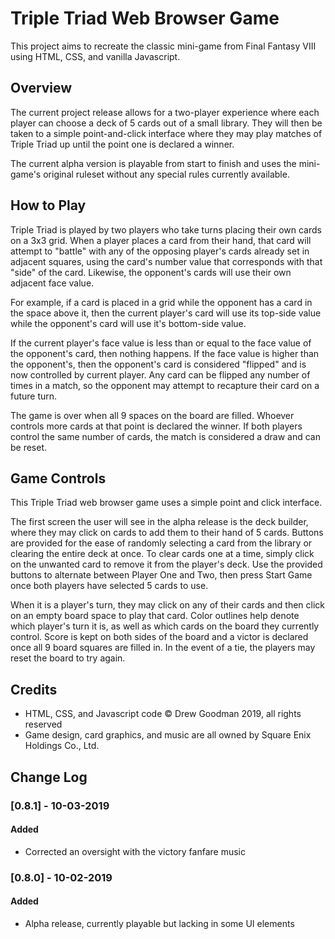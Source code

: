 # Triple Triad Web Browser Game
This project aims to recreate the classic mini-game from Final Fantasy VIII using HTML, CSS, and vanilla Javascript.

## Overview
The current project release allows for a two-player experience where each player can choose a deck of 5 cards out of a small library. They will then be taken to a simple point-and-click interface where they may play matches of Triple Triad up until the point one is declared a winner.

The current alpha version is playable from start to finish and uses the mini-game's original ruleset without any special rules currently available.


## How to Play
Triple Triad is played by two players who take turns placing their own cards on a 3x3 grid. When a player places a card from their hand, that card will attempt to "battle" with any of the opposing player's cards already set in adjacent squares, using the card's number value that corresponds with that "side" of the card. Likewise, the opponent's cards will use their own adjacent face value.

For example, if a card is placed in a grid while the opponent has a card in the space above it, then the current player's card will use its top-side value while the opponent's card will use it's bottom-side value.

If the current player's face value is less than or equal to the face value of the opponent's card, then nothing happens. If the face value is higher than the opponent's, then the opponent's card is considered "flipped" and is now controlled by current player. Any card can be flipped any number of times in a match, so the opponent may attempt to recapture their card on a future turn.

The game is over when all 9 spaces on the board are filled.  Whoever controls more cards at that point is declared the winner. If both players control the same number of cards, the match is considered a draw and can be reset.


## Game Controls
This Triple Triad web browser game uses a simple point and click interface.

The first screen the user will see in the alpha release is the deck builder, where they may click on cards to add them to their hand of 5 cards. Buttons are provided for the ease of randomly selecting a card from the library or clearing the entire deck at once. To clear cards one at a time, simply click on the unwanted card to remove it from the player's deck. Use the provided buttons to alternate between Player One and Two, then press Start Game once both players have selected 5 cards to use.

When it is a player's turn, they may click on any of their cards and then click on an empty board space to play that card. Color outlines help denote which player's turn it is, as well as which cards on the board they currently control. Score is kept on both sides of the board and a victor is declared once all 9 board squares are filled in. In the event of a tie, the players may reset the board to try again.

## Credits
 - HTML, CSS, and Javascript code  © Drew Goodman 2019, all rights reserved
 - Game design, card graphics, and music are all owned by Square Enix Holdings Co., Ltd.

## Change Log
### [0.8.1] - 10-03-2019
#### Added
 - Corrected an oversight with the victory fanfare music
### [0.8.0] - 10-02-2019
#### Added
 - Alpha release, currently playable but lacking in some UI elements
